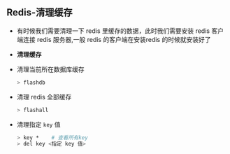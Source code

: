 ## Redis-清理缓存
- 有时候我们需要清理一下 redis 里缓存的数据，此时我们需要安装 redis 客户端连接 redis 服务器,一般 redis 的客户端在安装redis 的时候就安装好了

- **清理缓存**

- 清理当前所在数据库缓存
  ``` bash
  > flashdb
  ```
  
- 清理 redis 全部缓存
  ``` bash
  > flashall
  ```

- 清理指定 `key` 值
  ``` bash
  > key *    # 查看所有key
  > del key <指定 key 值>
  ```
